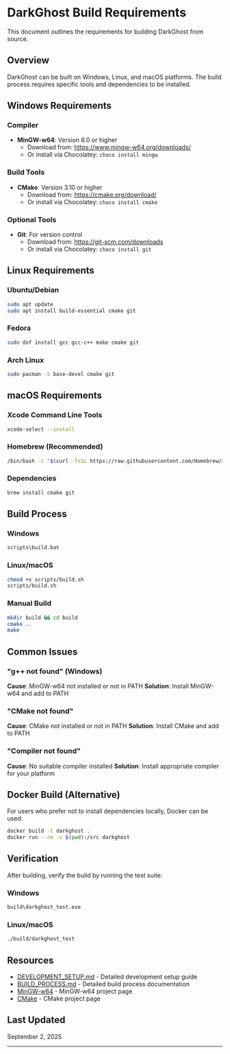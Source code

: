 # DarkGhost Build Requirements

This document outlines the requirements for building DarkGhost from source.

## Overview

DarkGhost can be built on Windows, Linux, and macOS platforms. The build process requires specific tools and dependencies to be installed.

## Windows Requirements

### Compiler
- **MinGW-w64**: Version 8.0 or higher
  - Download from: https://www.mingw-w64.org/downloads/
  - Or install via Chocolatey: `choco install mingw`

### Build Tools
- **CMake**: Version 3.10 or higher
  - Download from: https://cmake.org/download/
  - Or install via Chocolatey: `choco install cmake`

### Optional Tools
- **Git**: For version control
  - Download from: https://git-scm.com/downloads
  - Or install via Chocolatey: `choco install git`

## Linux Requirements

### Ubuntu/Debian
```bash
sudo apt update
sudo apt install build-essential cmake git
```

### Fedora
```bash
sudo dnf install gcc gcc-c++ make cmake git
```

### Arch Linux
```bash
sudo pacman -S base-devel cmake git
```

## macOS Requirements

### Xcode Command Line Tools
```bash
xcode-select --install
```

### Homebrew (Recommended)
```bash
/bin/bash -c "$(curl -fsSL https://raw.githubusercontent.com/Homebrew/install/HEAD/install.sh)"
```

### Dependencies
```bash
brew install cmake git
```

## Build Process

### Windows
```cmd
scripts\build.bat
```

### Linux/macOS
```bash
chmod +x scripts/build.sh
scripts/build.sh
```

### Manual Build
```bash
mkdir build && cd build
cmake ..
make
```

## Common Issues

### "g++ not found" (Windows)
**Cause**: MinGW-w64 not installed or not in PATH
**Solution**: Install MinGW-w64 and add to PATH

### "CMake not found"
**Cause**: CMake not installed or not in PATH
**Solution**: Install CMake and add to PATH

### "Compiler not found"
**Cause**: No suitable compiler installed
**Solution**: Install appropriate compiler for your platform

## Docker Build (Alternative)

For users who prefer not to install dependencies locally, Docker can be used:

```bash
docker build -t darkghost .
docker run --rm -v $(pwd):/src darkghost
```

## Verification

After building, verify the build by running the test suite:

### Windows
```cmd
build\darkghost_test.exe
```

### Linux/macOS
```bash
./build/darkghost_test
```

## Resources

- [DEVELOPMENT_SETUP.md](DEVELOPMENT_SETUP.md) - Detailed development setup guide
- [BUILD_PROCESS.md](BUILD_PROCESS.md) - Detailed build process documentation
- [MinGW-w64](https://www.mingw-w64.org/) - MinGW-w64 project page
- [CMake](https://cmake.org/) - CMake project page

## Last Updated

September 2, 2025

---